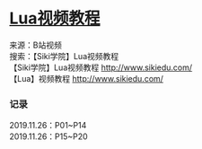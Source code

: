 # [Lua视频教程](https://www.bilibili.com/video/av50685253?from=search&seid=8376392095297824735)
来源：B站视频  
搜索：【Siki学院】Lua视频教程  
【Siki学院】Lua视频教程 http://www.sikiedu.com/  
【Lua】视频教程 http://www.sikiedu.com/  


### 记录
2019.11.26：P01~P14  
2019.11.26：P15~P20  
